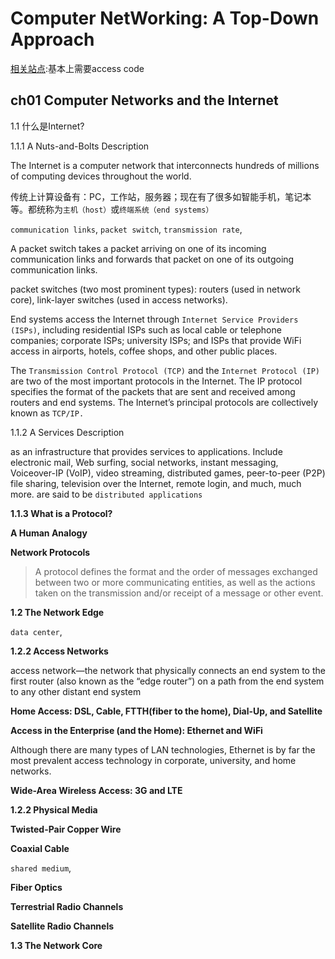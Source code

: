 # Computer NetWorking: A Top-Down Approach

[相关站点](http://wps.pearsoned.com/ecs_kurose_compnetw_6/216/55463/14198700.cw/index.html):基本上需要access code

## ch01 Computer Networks and the Internet

1.1 什么是Internet?

1.1.1 A Nuts-and-Bolts Description

The Internet is a computer network that interconnects hundreds of millions of computing devices throughout the world. 

传统上计算设备有：PC，工作站，服务器；现在有了很多如智能手机，笔记本等。都统称为`主机（host）`或`终端系统（end systems）`

`communication links`, `packet switch`, `transmission rate`, 

A packet switch takes a packet arriving on one of its incoming communication
links and forwards that packet on one of its outgoing communication links.

packet switches (two most prominent types): routers (used in network core), link-layer switches (used in access networks).

End systems access the Internet through `Internet Service Providers (ISPs)`,
including residential ISPs such as local cable or telephone companies; corporate
ISPs; university ISPs; and ISPs that provide WiFi access in airports, hotels, coffee
shops, and other public places.


The
`Transmission Control Protocol (TCP)` and the `Internet Protocol (IP)` are two of
the most important protocols in the Internet. The IP protocol specifies the format of
the packets that are sent and received among routers and end systems. The Internet’s
principal protocols are collectively known as `TCP/IP.` 


1.1.2 A Services Description

 as
an infrastructure that provides services to applications. Include electronic mail, Web surfing, social networks, instant messaging, Voiceover-IP (VoIP), video streaming, distributed games, peer-to-peer (P2P) file sharing, television over the Internet, remote login, and much, much more.  are said to be `distributed applications`

**1.1.3 What is a Protocol?**

**A Human Analogy**

**Network Protocols**

>A protocol defines the format and the order of messages exchanged between
two or more communicating entities, as well as the actions taken on the transmission and/or receipt of a message or other event.

**1.2 The Network Edge**

`data center`, 

**1.2.2 Access Networks**

access network—the network that physically connects an end
system to the first router (also known as the “edge router”) on a path from the end
system to any other distant end system

**Home Access: DSL, Cable, FTTH(fiber to the home), Dial-Up, and Satellite**


**Access in the Enterprise (and the Home): Ethernet and WiFi**

 Although there
are many types of LAN technologies, Ethernet is by far the most prevalent access
technology in corporate, university, and home networks. 

**Wide-Area Wireless Access: 3G and LTE**



**1.2.2 Physical Media**

**Twisted-Pair Copper Wire**

**Coaxial Cable**

`shared medium`, 

**Fiber Optics**

**Terrestrial Radio Channels**

**Satellite Radio Channels**

**1.3 The Network Core**












